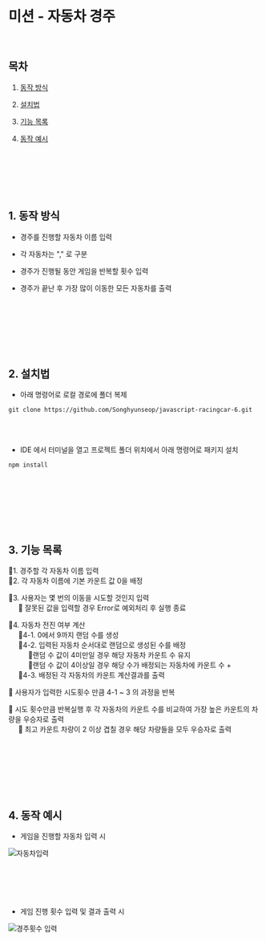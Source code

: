 # 미션 - 자동차 경주

<br>

## 목차

1. [동작 방식](#1-동작-방식)

2. [설치법](#2-설치법)

3. [기능 목록](#3-기능-목록)

4. [동작 예시](#4-동작-예시)

<br><br><br><br><br>

## 1. 동작 방식

- 경주를 진행할 자동차 이름 입력

- 각 자동차는 "," 로 구분

- 경주가 진행될 동안 게임을 반복할 횟수 입력

- 경주가 끝난 후 가장 많이 이동한 모든 자동차를 출력

  <br><br><br><br><br><br>

## 2. 설치법

- 아래 명령어로 로컬 경로에 폴더 복제

```
git clone https://github.com/Songhyunseop/javascript-racingcar-6.git
```

<br><br>

- IDE 에서 터미널을 열고 프로젝트 폴더 위치에서 아래 명령어로 패키지 설치

```
npm install
```

<br><br><br><br><br><br>

## 3. 기능 목록

📗1. 경주할 각 자동차 이름 입력<br>
📗2. 각 자동차 이름에 기본 카운트 값 0을 배정

📗3. 사용자는 몇 번의 이동을 시도할 것인지 입력<br>
&nbsp;&nbsp;&nbsp;&nbsp;&nbsp;📕 잘못된 값을 입력할 경우 Error로 예외처리 후 실행 종료

📗4. 자동차 전진 여부 계산<br>
&nbsp;&nbsp;&nbsp;&nbsp;&nbsp;📗4-1. 0에서 9까지 랜덤 수를 생성<br>
&nbsp;&nbsp;&nbsp;&nbsp;&nbsp;📗4-2. 입력된 자동차 순서대로 랜덤으로 생성된 수를 배정<br>
&nbsp;&nbsp;&nbsp;&nbsp;&nbsp;&nbsp;&nbsp;&nbsp;&nbsp;&nbsp;📕랜덤 수 값이 4미만일 경우 해당 자동차 카운트 수 유지<br>
&nbsp;&nbsp;&nbsp;&nbsp;&nbsp;&nbsp;&nbsp;&nbsp;&nbsp;&nbsp;📕랜덤 수 값이 4이상일 경우 해당 수가 배정되는 자동차에 카운트 수 +<br>
&nbsp;&nbsp;&nbsp;&nbsp;&nbsp;📗4-3. 배정된 각 자동차의 카운트 계산결과를 출력

📗 사용자가 입력한 시도횟수 만큼 4-1 ~ 3 의 과정을 반복

📗 시도 횟수만큼 반복실행 후 각 자동차의 카운트 수를 비교하여 가장 높은 카운트의 차량을 우승자로 출력<br>
&nbsp;&nbsp;&nbsp;&nbsp;&nbsp;📕 최고 카운트 차량이 2 이상 겹칠 경우 해당 차량들을 모두 우승자로 출력

<br><br><br><br><br><br>

## 4. 동작 예시

- 게임을 진행할 자동차 입력 시<br>

![자동차입력](https://github.com/woowacourse-precourse/javascript-racingcar-6/assets/124991681/edaba03e-9d87-49d7-ac7d-f6deda435621)

<br><br><br><br>

- 게임 진행 횟수 입력 및 결과 출력 시<br>

![경주횟수 입력](https://github.com/woowacourse-precourse/javascript-racingcar-6/assets/124991681/b6d52ea3-5d3b-4606-80ca-33f1dc4c6ea0)

